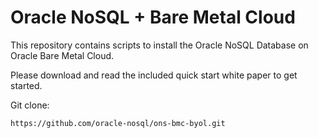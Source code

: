 # Oracle NoSQL + Bare Metal Cloud
This repository contains scripts to install the Oracle NoSQL Database on Oracle Bare Metal Cloud.

Please download and read the included quick start white paper to get started.

Git clone:

    https://github.com/oracle-nosql/ons-bmc-byol.git
